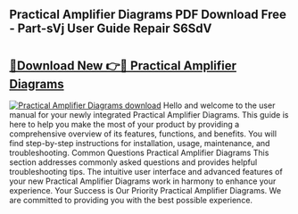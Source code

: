 ## Practical Amplifier Diagrams PDF Download Free - Part-sVj User Guide Repair S6SdV

# <h2><a href="http://dfjjfov.blite.top/?on=Practical+Amplifier+Diagrams">🔗Download New 👉🔴 Practical Amplifier Diagrams</a></h2>

[![Practical Amplifier Diagrams download](https://i.imgur.com/lujVjoI.png)](http://dfjjfov.blite.top/?on=Practical+Amplifier+Diagrams)
Hello and welcome to the user manual for your newly integrated Practical Amplifier Diagrams. This guide is here to help you make the most of your product by providing a comprehensive overview of its features, functions, and benefits. You will find step-by-step instructions for installation, usage, maintenance, and troubleshooting. Common Questions Practical Amplifier Diagrams This section addresses commonly asked questions and provides helpful troubleshooting tips. The intuitive user interface and advanced features of your new Practical Amplifier Diagrams work in harmony to enhance your experience. Your Success is Our Priority Practical Amplifier Diagrams. We are committed to providing you with the best possible experience.
